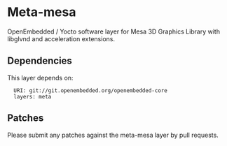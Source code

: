 # Meta-mesa
OpenEmbedded / Yocto software layer for Mesa 3D Graphics Library with libglvnd and acceleration extensions.

## Dependencies
This layer depends on:
```
  URI: git://git.openembedded.org/openembedded-core
  layers: meta
```

## Patches

Please submit any patches against the meta-mesa layer by pull requests.
